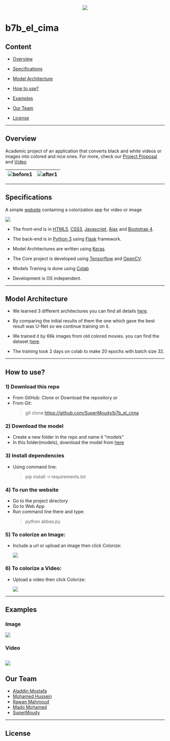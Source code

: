 <p align="center">
<img  src = images/cover.png>
</p>

# b7b_el_cima

## Content
* [Overview](#overview)

* [Specifications](#specifications)

* [Model Architecture](#model-architecture)

* [How to use?](#how-to-use)

* [Examples](#examples) 

* [Our Team](#our-team)

* [License](#license)

---
## Overview
Academic project of an application that converts black and white videos or images into colored and nice ones.
For more, check our [Project Proposal](B7b%20El-Cima.pdf) and [Video](https://www.youtube.com/watch?v=HuqR4sw75ko)

![before1](images/before1.jpg) | ![after1](images/after1.png)
-|-


---
## Specifications
A simple [website](http://127.0.0.1:5000) containing a colorization app for video or image

![](images/website.jpg)
- The front-end is in [HTML5](https://developer.mozilla.org/en-US/docs/Web/Guide/HTML/HTML5), [CSS3](https://developer.mozilla.org/en-US/docs/Web/CSS/CSS3), [Javascript](https://www.javascript.com/), [Ajax](http://api.jquery.com/jquery.ajax/) and [Bootstrap 4](https://getbootstrap.com/).

- The back-end is in [Python 3](https://www.python.org/download/releases/3.0/) using [Flask](http://flask.pocoo.org/) framework.

- Model Architectures are written using [Keras](https://keras.io/).

- The Core project is developed using [Tensorflow](https://www.tensorflow.org/) and [OpenCV](https://opencv.org/).

- Models Training is done using [Colab](https://colab.research.google.com)

- Development is OS independent.

---
## Model Architecture
- We learned 3 different architectures
you can find all details [here](Model_Arch.md).

- By comparing the initial results of them the one which gave the best result was U-Net so we continue training on it. 

- We trained it by 66k images from old colored movies. you can find the dataset [here](https://drive.google.com/file/d/1g6wtlkZVHAMKwucdRPqke37aBcQaImWw/view).

- The training took 2 days on colab to make 20 epochs with batch size 32.

---
## How to use?
### 1) Download this repo
- From GitHub: Clone or Download the repository or
- From Git:
    > git clone https://github.com/SuperMoudy/b7b_el_cima

### 2) Download the model
- Create a new folder in the repo and name it "models"
- In this folder(models), download the model from [here](https://drive.google.com/file/d/1biUjfEqCFgmNGzGXg8yTf9vsXTsLaB39/view)

### 3) Install dependencies
- Using command line:
    > pip install -r requirements.txt

### 4) To run the website
- Go to the project directory
- Go to Web App
- Run command line there and type:
    > python abbas.py

### 5) To colorize an Image:
- Include a url or upload an image then click Colorize:

    ![](images/how_to_use_image.jpg)

### 6) To colorize a Video:
- Upload a video then click Colorize:

    ![](images/how_to_use_video.jpg)

---
## Examples
### Image
![](images/Image_Example.png)

### Video
![](images/Video_Example.jpg)
---
## Our Team
- [Aladdin Mostafa](https://github.com/Aladdin95)
- [Mohamed Hussein](https://github.com/teamleader6)
- [Rawan Mahmoud](https://github.com/RawanMahmoud)
- [Mado Mohamed](https://github.com/MadoMohamed)
- [SuperMoudy](https://github.com/SuperMoudy)


---
## License


